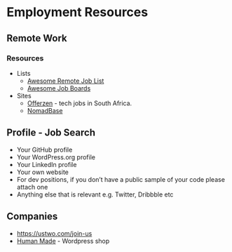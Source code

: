 # Employment Resources

## Remote Work
### Resources
* Lists
    * [Awesome Remote Job List](https://github.com/lukasz-madon/awesome-remote-job)
    * [Awesome Job Boards](https://github.com/wfhio/awesome-job-boards)
* Sites
    * [Offerzen](https://www.offerzen.com/) - tech jobs in South Africa.
    * [NomadBase](https://nomadbase.io/)

## Profile - Job Search
* Your GitHub profile
* Your WordPress.org profile
* Your LinkedIn profile
* Your own website
* For dev positions, if you don’t have a public sample of your code please attach one
* Anything else that is relevant e.g. Twitter, Dribbble etc

## Companies
* https://ustwo.com/join-us
* [Human Made](https://hmn.md/hiring/) - Wordpress shop
